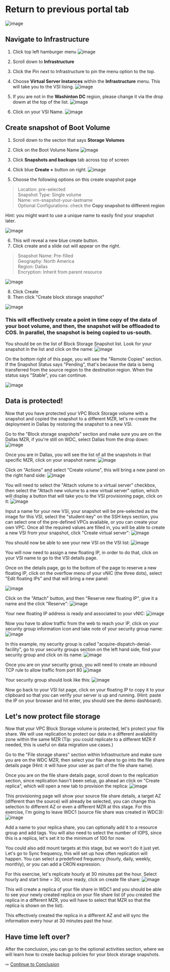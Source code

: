 
# Return to previous portal tab

![image](https://media.github.ibm.com/user/273685/files/f5e513dd-537d-4ae0-8023-d3cb761215fa)

## Navigate to Infrastructure
1. Click top left hamburger menu
![image](https://media.github.ibm.com/user/273685/files/17750bc9-24d6-44d2-8ab9-8b4077f219a6)


3. Scroll down to **Infrastructure**
4. Click the Pin next to Infrastructure to pin the menu option to the top.
5. Choose **Virtual Server Instances** within the **Infrastructure** menu. This will take you to the VSI lising.
![image](https://media.github.ibm.com/user/273685/files/b2c1b86d-192e-435a-8618-a8d5090f83fd)
7. If you are not in the **Washinton DC** region, please change it via the drop dowm at the top of the list.
![image](https://media.github.ibm.com/user/273685/files/76791086-6a20-4097-9fa9-9b9e8c41a16a)

9. Click on your VSI Name.
![image](https://media.github.ibm.com/user/273685/files/687f6023-a917-4c9d-ace1-c91012a8a313)


## Create snapshot of Boot Volume

1. Scroll down to the secton that says **Storage Volumes**
2. Click on the Boot Volume Name
![image](https://media.github.ibm.com/user/273685/files/aea97dea-f367-4804-b5b3-20670edece67)

4. Click **Snapshots and backups** tab across top of screen
5. Click blue **Create +** button on right.
![image](https://media.github.ibm.com/user/273685/files/30524efb-1edd-43ea-89c5-2477b1a73697)


7. Choose the following options on this create snapshot page

>Location: pre-selected<br>
>Snapshot Type: Single volume<br>
>Name: vm-snapshot-your-lastname<br>
>Optional Configurations: check the **Copy snapshot to different region**<br>

Hint: you might want to use a unique name to easily find your snapshot later.
  
![image](https://media.github.ibm.com/user/273685/files/9dc48afc-2452-4ad1-a20a-e68e4d76b917)
  
6. This will reveal a new blue create button.  
7. Click create and a slide out will appear on the right.

>Snapshot Name: Pre-filled<br>
>Geography: North America<br>
>Region: Dallas<br>
>Encryption: Inherit from parent resource<br>

![image](https://media.github.ibm.com/user/273685/files/1d9c8d4c-b22b-48f2-b6bb-a12f63a3256e)


8. Click Create
9. Then click "Create block storage snapshot"

![image](https://media.github.ibm.com/user/273685/files/f32bb7de-bcd4-46dc-ae6b-349c93f4292d)


### This will effectively create a point in time copy of the data of your boot volume, and then, the snapshot will be offloaded to COS. In parallel, the snapshot is being copied to us-south.
  
You should be on the list of Block Storage Snapshot list.
Look for your snapshot in the list and click on the name:
![image](https://media.github.ibm.com/user/273685/files/ad6af4d4-9bd8-4e6d-bfbc-64bde6a3b418)


On the bottom right of this page, you will see the "Remote Copies" section. If the Snapshot Status says "Pending", that's because the data is being transferred from the source region to the destination region. When the status says "Stable", you can continue.

![image](https://media.github.ibm.com/user/273685/files/1a364b54-74cf-492c-b234-287185531081)


## Data is protected!
  Now that you have protected your VPC Block Storage volume with a snapshot and copied the snapshot to a different MZR, let's re-create the deployment in Dallas by restoring the snapshot to a new VSI.

  
Go to the "Block storage snapshots" section and make sure you are on the Dallas MZR, if you're still on WDC, select Dallas from the drop down:
 ![image](https://media.github.ibm.com/user/273685/files/93d6c88b-ba96-464f-9677-ed1b550ae1f0)

Once you are in Dallas, you will see the list of all the snapshots in that specific MZR, click on your snapshot name:
  ![image](https://media.github.ibm.com/user/273685/files/973a2af1-4799-46d0-b324-a83a779ca65f)

Click on "Actions" and select "Create volume", this will bring a new panel on the right hand side:
![image](https://media.github.ibm.com/user/273685/files/7981ebca-7938-4da6-bdc6-2259c338d6f5)

  You will need to select the "Attach volume to a virtual server" checkbox, then select the "Attach new volume to a new virtual server" option, which will display a button that will take you to the VSI provisioning page, click on it:
  ![image](https://media.github.ibm.com/user/273685/files/391a7868-2ede-4c83-a049-00478caf207b)

Input a name for your new VSI, your snapshot will be pre-selected as the image for this VSI, select the "student-key" on the SSH keys section, you can select one of the pre-defined VPCs available, or you can create your own VPC. Once all the required values are filled in, you will be able to create a new VSI from your snapshot, click "Create virtual server":
  ![image](https://media.github.ibm.com/user/273685/files/25d85ca0-10e4-457a-a283-acf48f955560)

  You should now be able to see your new VSI on the VSI list:
  ![image](https://media.github.ibm.com/user/273685/files/782d5145-5c3b-4435-9274-9a3fa3b6cfd7)

  You will now need to assign a new floating IP, in order to do that, click on your VSI name to go to the VSI details page.
  
  Once on the details page, go to the bottom of the page to reserve a new floating IP, click on the overflow menu of your vNIC (the three dots), select "Edit floating IPs" and that will bring a new panel:

  ![image](https://media.github.ibm.com/user/273685/files/bf2c850a-c897-4701-b23f-5eec9ea60457)

  Click on the "Attach" button, and then "Reserve new floating IP", give it a name and the click "Reserve":
  ![image](https://media.github.ibm.com/user/273685/files/d475a4e4-e491-4af8-8ebc-23884667492b)

  Your new floating IP address is ready and associated to your vNIC:
  ![image](https://media.github.ibm.com/user/273685/files/a1b486ef-a9a1-4bd6-bb54-5fc2b0ffc4a3)

  Now you have to allow traffic from the web to reach your IP, click on your security group information icon and take note of your security group name:
![image](https://media.github.ibm.com/user/273685/files/c8d8807c-aa43-47ed-b3b9-cbd94da57f62)

  In this example, my security group is called "acquire-dispatch-denial-facility", go to your security groups section on the left hand side, find your security group and click on its name:
  ![image](https://media.github.ibm.com/user/273685/files/65bd192f-4df8-40dd-b48e-9336a39ee5f8)

  Once you are on your security group, you will need to create an inbound TCP rule to allow traffic from port 80
  ![image](https://media.github.ibm.com/user/273685/files/2aef4361-e2ad-4062-ac5c-9f3a97fcda19)

  Your security group should look like this:
![image](https://media.github.ibm.com/user/273685/files/cf7bb104-ef3d-4ddc-9d7f-f35b8bddedc1)

  Now go back to your VSI list page, click on your floating IP to copy it to your clipboard so that you can verify your server is up and running. (Hint: paste the IP on your browser and hit enter, you should see the demo dashboard).
  
  
## Let's now protect file storage
  Now that your VPC Block Storage volume is protected, let's protect your file share. We will use replication to protect our data in a different availability zone within the same MZR (Tip: you could replicate to a different MZR if needed, this is useful on data migration use cases.)

  Go to the "File storage shares" section within Infrastructure and make sure you are on the WDC MZR, then select your file share to go into the file share details page (Hint: it will have your user as part of the file share name). 
  
  Once you are on the file share details page, scroll down to the replication section, since replication hasn't been setup, go ahead an click on "Create replica", which will open a new tab to provision the replica:
  ![image](https://media.github.ibm.com/user/273685/files/9e64fcd4-6e28-458f-ae2a-37138c7dce74)

This provisioning page will show your source file share details, a target AZ (different than the source) will already be selected, you can change this selection to different AZ or even a different MZR at this stage. For this exercise, I'm going to leave WDC1 (source file share was created in WDC3):
![image](https://media.github.ibm.com/user/273685/files/b13214d1-c7e7-4018-b98a-16b9d4416980)

Add a name to your replica share, you can optionally add it to a resource group and add tags. You will also need to select the number of IOPS, since this is a replica, let's set it to the minimum of 100 for now.

You could also add mount targets at this stage, but we won't do it just yet. Let's go to Sync frequency, this will set up how often replication will happen. You can select a predefined frequency (hourly, daily, weekly, monthly), or you can add a CRON expression. 

For this exercise, let's replicate hourly at 30 minutes pat the hour. Select hourly and start time = 30, once ready, click on create file share:
![image](https://media.github.ibm.com/user/273685/files/3a6cc5ca-b49f-4f24-8277-7fee86a14c09)

This will create a replica of your file share in WDC1 and you should be able to see your newly created replica on your file share list (if you created the replica in a different MZR, you will have to select that MZR so that the replica is shown on the list).

This effectively created the replica in a different AZ and will sync the information every hour at 30 minutes past the hour.



  ## Have time left over?
  
  After the conclusion, you can go to the optional activities section, where we will learn how to create backup policies for your block storage snapshots.
 


⇨ [Continue to Conclusion](40-conclusion.md)
